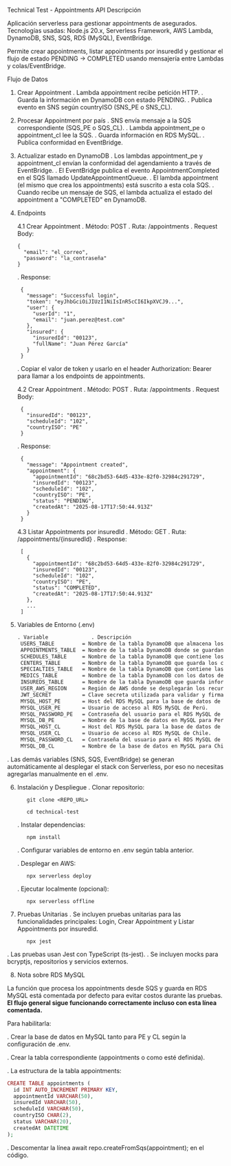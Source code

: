 Technical Test - Appointments API
Descripción

Aplicación serverless para gestionar appointments de asegurados.
Tecnologías usadas: Node.js 20.x, Serverless Framework, AWS Lambda, DynamoDB, SNS, SQS, RDS (MySQL), EventBridge.

Permite crear appointments, listar appointments por insuredId y gestionar el flujo de estado PENDING → COMPLETED usando mensajería entre Lambdas y colas/EventBridge.

Flujo de Datos

1. Crear Appointment
  . Lambda appointment recibe petición HTTP.
  . Guarda la información en DynamoDB con estado PENDING.
  . Publica evento en SNS según countryISO (SNS_PE o SNS_CL).

2. Procesar Appointment por país
  . SNS envía mensaje a la SQS correspondiente (SQS_PE o SQS_CL).
  . Lambda appointment_pe o appointment_cl lee la SQS.
  . Guarda información en RDS MySQL.
  . Publica conformidad en EventBridge.

3. Actualizar estado en DynamoDB
  . Los lambdas appointment_pe y appointment_cl envían la conformidad del agendamiento a través de EventBridge.
  . El EventBridge publica el evento AppointmentCompleted en el SQS llamado UpdateAppointmentQueue.
  . El lambda appointment (el mismo que crea los appointments) está suscrito a esta cola SQS.
  . Cuando recibe un mensaje de SQS, el lambda actualiza el estado del appointment a "COMPLETED" en DynamoDB.

4. Endpoints
   
    4.1 Crear Appointment
        . Método: POST
        . Ruta: /appointments
        . Request Body:

      ```
      {
        "email": "el_correo",
        "password": "la_contraseña"
      }
      ```

    . Response:

        {
          "message": "Successful login",
          "token": "eyJhbGciOiJIUzI1NiIsInR5cCI6IkpXVCJ9...",
          "user": {
            "userId": "1",
            "email": "juan.perez@test.com"
          },
          "insured": {
            "insuredId": "00123",
            "fullName": "Juan Pérez García"
          }
        }
  
    . Copiar el valor de token y usarlo en el header Authorization: Bearer <token> para llamar a los endpoints de appointments.

    4.2 Crear Appointment
      . Método: POST
      . Ruta: /appointments
      . Request Body:

        {
          "insuredId": "00123",
          "scheduleId": "102",
          "countryISO": "PE"
        }

    . Response:
    
        {
          "message": "Appointment created",
          "appointment": {
            "appointmentId": "68c2bd53-64d5-433e-82f0-32984c291729",
            "insuredId": "00123",
            "scheduleId": "102",
            "countryISO": "PE",
            "status": "PENDING",
            "createdAt": "2025-08-17T17:50:44.913Z"
          }
        }

    4.3 Listar Appointments por insuredId
      . Método: GET
      . Ruta: /appointments/{insuredId}
      . Response:

        [
          {
            "appointmentId": "68c2bd53-64d5-433e-82f0-32984c291729",
            "insuredId": "00123",
            "scheduleId": "102",
            "countryISO": "PE",
            "status": "COMPLETED",
            "createdAt": "2025-08-17T17:50:44.913Z"
          },
          ...
        ]

6. Variables de Entorno (.env)
     ```htm
     . Variable              . Descripción
      USERS_TABLE         = Nombre de la tabla DynamoDB que almacena los usuarios registrados.
      APPOINTMENTS_TABLE  = Nombre de la tabla DynamoDB donde se guardan los appointments, incluyendo su estado (PENDING o COMPLETED).
      SCHEDULES_TABLE     = Nombre de la tabla DynamoDB que contiene los horarios disponibles para citas.
      CENTERS_TABLE       = Nombre de la tabla DynamoDB que guarda los centros médicos o clínicas y el país (PE o CL).
      SPECIALTIES_TABLE   = Nombre de la tabla DynamoDB que contiene las especialidades médicas disponibles.
      MEDICS_TABLE        = Nombre de la tabla DynamoDB con los datos de los médicos.
      INSUREDS_TABLE      = Nombre de la tabla DynamoDB que guarda información de los asegurados.
      USER_AWS_REGION     = Región de AWS donde se desplegarán los recursos (ej. us-east-1).
      JWT_SECRET          = Clave secreta utilizada para validar y firmar los tokens JWT en la autenticación.
      MYSQL_HOST_PE       = Host del RDS MySQL para la base de datos de Perú.
      MYSQL_USER_PE       = Usuario de acceso al RDS MySQL de Perú.
      MYSQL_PASSWORD_PE   = Contraseña del usuario para el RDS MySQL de Perú.
      MYSQL_DB_PE         = Nombre de la base de datos en MySQL para Perú.
      MYSQL_HOST_CL       = Host del RDS MySQL para la base de datos de Chile.
      MYSQL_USER_CL       = Usuario de acceso al RDS MySQL de Chile.
      MYSQL_PASSWORD_CL   = Contraseña del usuario para el RDS MySQL de Chile.
      MYSQL_DB_CL         = Nombre de la base de datos en MySQL para Chile.
    ```
. Las demás variables (SNS, SQS, EventBridge) se generan automáticamente al desplegar el stack con Serverless, por eso no necesitas agregarlas manualmente en el .env.

6. Instalación y Despliegue
  . Clonar repositorio:

          git clone <REPO_URL>

          cd technical-test
          
    . Instalar dependencias:
          
          npm install

    . Configurar variables de entorno en .env según tabla anterior.
    
    . Desplegar en AWS:
  
          npx serverless deploy

    . Ejecutar localmente (opcional):
          
          npx serverless offline

7. Pruebas Unitarias
  . Se incluyen pruebas unitarias para las funcionalidades principales: Login, Crear Appointment y Listar Appointments por insuredId.

          npx jest

  . Las pruebas usan Jest con TypeScript (ts-jest).
  . Se incluyen mocks para bcryptjs, repositorios y servicios externos.

8. Nota sobre RDS MySQL

La función que procesa los appointments desde SQS y guarda en RDS MySQL está comentada por defecto para evitar costos durante las pruebas.
**El flujo general sigue funcionando correctamente incluso con esta línea comentada.**

Para habilitarla:

  . Crear la base de datos en MySQL tanto para PE y CL según la configuración de .env.
  
  . Crear la tabla correspondiente (appointments o como esté definida).
  
  . La estructura de la tabla appointments:

  ```php
  CREATE TABLE appointments (
    id INT AUTO_INCREMENT PRIMARY KEY, 
    appointmentId VARCHAR(50), 
    insuredId VARCHAR(50),
    scheduleId VARCHAR(50),
    countryISO CHAR(2),
    status VARCHAR(20),
    createdAt DATETIME
  );
  ```

  . Descomentar la línea await repo.createFromSqs(appointment); en el código.
